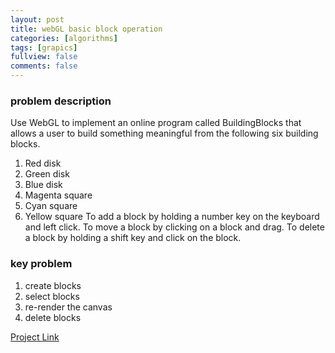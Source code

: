 ```yaml
---
layout: post
title: webGL basic block operation
categories: [algorithms]
tags: [grapics]
fullview: false
comments: false
---
```

### problem description
Use WebGL to implement an online program called BuildingBlocks that allows a user to build something meaningful from the following six building blocks.
1.	Red disk
2.	Green disk
3.	Blue disk
4.	Magenta square
5.	Cyan square
6.	Yellow square
To add a block by holding a number key on the keyboard and left click.
To move a block by clicking on a block and drag.
To delete a block by holding a shift key and click on the block.

### key problem
1. create blocks
2. select blocks
3. re-render the canvas
4. delete blocks

[Project Link](https://scao7.github.io/cs435/project2/Buildingblocks.html)
